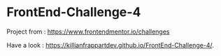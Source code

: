 # FrontEnd-Challenge-4

Project from : https://www.frontendmentor.io/challenges

Have a look : https://killianfrappartdev.github.io/FrontEnd-Challenge-4/.
